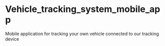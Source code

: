 # Vehicle_tracking_system_mobile_app
Mobile application for tracking  your own vehicle connected to our tracking device
